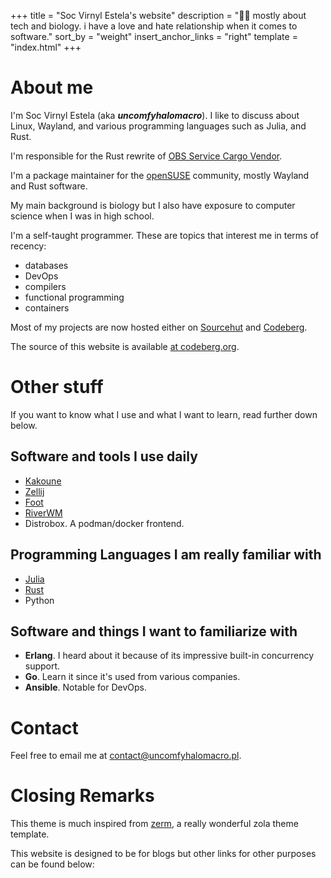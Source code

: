 +++
title = "Soc Virnyl Estela's website"
description = "🧑‍🔬 mostly about tech and biology. i have a love and hate relationship when it comes to software."
sort_by = "weight"
insert_anchor_links = "right"
template = "index.html"
+++

# About me

I'm Soc Virnyl Estela (aka ***uncomfyhalomacro***). I like to discuss about
Linux, Wayland, and various programming languages such as Julia, and Rust.

I'm responsible for the Rust rewrite of [OBS Service Cargo
Vendor](https://github.com/openSUSE/obs-service-cargo_vendor).

I'm a package maintainer for the [openSUSE](https://get.opensuse.org) community,
mostly Wayland and Rust software.

My main background is biology but I also have exposure to computer science when
I was in high school.

I'm a self-taught programmer. These are topics that interest me in terms of
recency:

- databases
- DevOps
- compilers
- functional programming
- containers

Most of my projects are now hosted either
on [Sourcehut](https://sr.ht/~uncomfy) and
[Codeberg](https://codeberg.org/uncomfyhalomacro).

The source of this website is available [at codeberg.org](https://codeberg.org/uncomfyhalomacro/pages).

# Other stuff

If you want to know what I use and what I want to learn, read further down below.

## Software and tools I use daily

- [Kakoune](https://github.com/mawww/kakoune)
- [Zellij](https://zellij.dev)
- [Foot](https://codeberg.org/dnkl/foot)
- [RiverWM](https://github.com/riverwm/river)
- Distrobox. A podman/docker frontend.
 
## Programming Languages I am really familiar with

- [Julia](https://julialang.org)
- [Rust](https://rust-lang.org)
- Python

## Software and things I want to familiarize with

- **Erlang**. I heard about it because of its impressive built-in concurrency support.
- **Go**. Learn it since it's used from various companies.
- **Ansible**. Notable for DevOps.

# Contact

Feel free to email me at [contact@uncomfyhalomacro.pl](mailto:contact@uncomfyhalomacro.pl).

# Closing Remarks

This theme is much inspired from [zerm](https://github.com/ejmg/zerm), a really wonderful zola theme
template.

This website is designed to be for blogs but other links for other purposes can be found below:

